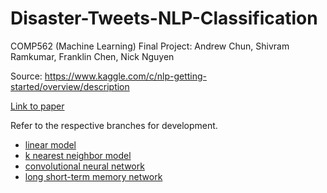 # Disaster-Tweets-NLP-Classification
COMP562 (Machine Learning) Final Project: Andrew Chun, Shivram Ramkumar, Franklin Chen, Nick Nguyen

Source: https://www.kaggle.com/c/nlp-getting-started/overview/description

[Link to paper](./FinalPaper.pdf)

Refer to the respective branches for development. 
- [linear model](https://github.com/chun-andrew/Disaster-Tweets-NLP-Classification/blob/sklearn/Python%20notebook.ipynb)
- [k nearest neighbor model](https://github.com/chun-andrew/Disaster-Tweets-NLP-Classification/blob/main/knn_model.ipynb)
- [convolutional neural network](https://github.com/chun-andrew/Disaster-Tweets-NLP-Classification/blob/CNN/Convolution%20Neural%20Network.ipynb)
- [long short-term memory network](https://github.com/chun-andrew/Disaster-Tweets-NLP-Classification/blob/lstm_dev/Python%20notebook.ipynb)
